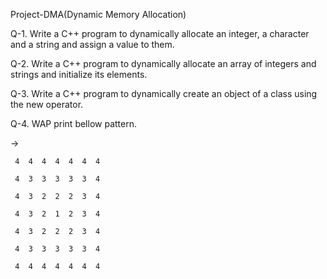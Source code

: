 Project-DMA(Dynamic Memory Allocation)

Q-1. Write a C++ program to dynamically allocate an integer, a character and a string and assign a value to them.

Q-2. Write a C++ program to dynamically allocate an array of integers and strings and initialize its elements.

Q-3. Write a C++ program to dynamically create an object of a class using the new operator.

Q-4. WAP print bellow pattern.

->   

     4  4  4  4  4  4  4 

     4  3  3  3  3  3  4 
     
     4  3  2  2  2  3  4 
     
     4  3  2  1  2  3  4 
     
     4  3  2  2  2  3  4 
     
     4  3  3  3  3  3  4 
     
     4  4  4  4  4  4  4 
     
